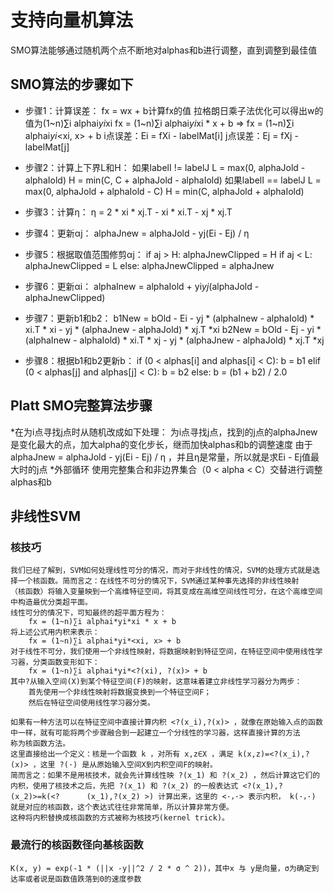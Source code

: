 # 支持向量机算法


SMO算法能够通过随机两个点不断地对alphas和b进行调整，直到调整到最佳值
## SMO算法的步骤如下
* 步骤1：计算误差：
	fx = wx + b计算fx的值
	拉格朗日乘子法优化可以得出w的值为(1~n)∑i alphai*yi*xi
	fx = (1~n)∑i alphai*yi*xi * x + b => fx = (1~n)∑i alphai*yi*<xi, x> + b
	i点误差：Ei  = fXi - labelMat[i]
	j点误差：Ej  = fXj - labelMat[j]

* 步骤2：计算上下界L和H：
	如果labelI != labelJ
		L = max(0, alphaJold - alphaIold)
        	H = min(C, C + alphaJold - alphaIold)
	如果labelI == labelJ
		L = max(0, alphaJold + alphaIold - C)
		H = min(C, alphaJold + alphaIold)

* 步骤3：计算η：
	η = 2 * xi * xj.T - xi * xi.T - xj * xj.T 

* 步骤4：更新αj： 
	alphaJnew = alphaJold - yj(Ei - Ej) / η
	
* 步骤5：根据取值范围修剪αj：
	if aj > H:
        	alphaJnewClipped = H
    	if aj < L:
        	alphaJnewClipped = L
	else:
		alphaJnewClipped = alphaJnew

* 步骤6：更新αi： 
	alphaInew = alphaIold + yi*yj*(alphaJold - alphaJnewClipped)

* 步骤7：更新b1和b2： 
	b1New = bOld - Ei - yj * (alphaInew - alphaIold) * xi.T * xi - yj * (alphaJnew - alphaJold) * xj.T *xi
	b2New = bOld - Ej - yi * (alphaInew - alphaIold) * xi.T * xj - yj * (alphaJnew - alphaJold) * xj.T *xj

* 步骤8：根据b1和b2更新b： 
	if (0 < alphas[i] and alphas[i] < C):
        	b = b1
        elif (0 < alphas[j] and alphas[j] < C):
                b = b2
        else:
                b = (b1 + b2) / 2.0



## Platt SMO完整算法步骤
*在为i点寻找j点时从随机改成如下处理：
	为i点寻找j点，找到的j点的alphaJnew是变化最大的点，加大alpha的变化步长，继而加快alphas和b的调整速度
    	由于alphaJnew = alphaJold - yj(Ei - Ej) / η ，并且η是常量，所以就是求Ei - Ej值最大时的j点
*外部循环
	使用完整集合和非边界集合（0 < alpha < C）交替进行调整alphas和b






## 非线性SVM

### 核技巧
	我们已经了解到，SVM如何处理线性可分的情况，而对于非线性的情况，SVM的处理方式就是选择一个核函数。简而言之：在线性不可分的情况下，SVM通过某种事先选择的非线性映射		（核函数）将输入变量映到一个高维特征空间，将其变成在高维空间线性可分，在这个高维空间中构造最优分类超平面。
	线性可分的情况下，可知最终的超平面方程为：
		fx = (1~n)∑i alphai*yi*xi * x + b
	将上述公式用内积来表示：
		fx = (1~n)∑i alphai*yi*<xi, x> + b
	对于线性不可分，我们使用一个非线性映射，将数据映射到特征空间，在特征空间中使用线性学习器，分类函数变形如下：
		fx = (1~n)∑i alphai*yi*<?(xi), ?(x)> + b
	其中?从输入空间(X)到某个特征空间(F)的映射，这意味着建立非线性学习器分为两步：
		首先使用一个非线性映射将数据变换到一个特征空间F；
		然后在特征空间使用线性学习器分类。

	如果有一种方法可以在特征空间中直接计算内积 <?(x_i),?(x)> ，就像在原始输入点的函数中一样，就有可能将两个步骤融合到一起建立一个分线性的学习器，这样直接计算的方法		称为核函数方法。
	这里直接给出一个定义：核是一个函数 k ，对所有 x,z∈X ，满足 k(x,z)=<?(x_i),?(x)> ，这里 ?(·) 是从原始输入空间X到内积空间F的映射。
	简而言之：如果不是用核技术，就会先计算线性映 ?(x_1) 和 ?(x_2) ，然后计算这它们的内积，使用了核技术之后，先把 ?(x_1) 和 ?(x_2) 的一般表达式 <?(x_1),?(x_2)>=k(<?		(x_1),?(x_2) >) 计算出来，这里的 <·，·> 表示内积， k(·，·) 就是对应的核函数，这个表达式往往非常简单，所以计算非常方便。
	这种将内积替换成核函数的方式被称为核技巧(kernel trick)。

### 最流行的核函数径向基核函数
	K(x, y) = exp(-1 * (||x -y||^2 / 2 * σ ^ 2))，其中x 与 y是向量，σ为确定到达率或者说是函数值跌落到0的速度参数

